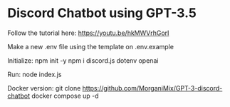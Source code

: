 # Discord Chatbot using GPT-3.5

Follow the tutorial here: https://youtu.be/hkMWVrhGorI

Make a new .env file using the template on .env.example

Initialize:
npm init -y
npm i discord.js dotenv openai

Run:
node index.js

Docker version:
git clone https://github.com/MorganiMix/GPT-3-discord-chatbot
docker compose up -d
